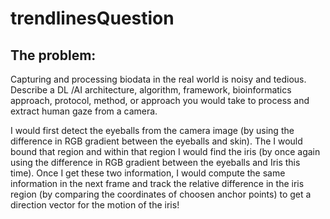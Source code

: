 # trendlinesQuestion

## The problem: 
Capturing and processing biodata in the real world is noisy and tedious. Describe a DL /AI architecture, algorithm, framework, bioinformatics approach, protocol, method, or approach you would take to process and extract human gaze from a camera.


I would first detect the eyeballs from the camera image (by using the difference in RGB gradient between the eyeballs and skin). The I would bound that region and within that region I would find the iris (by once again using the difference in RGB gradient between the eyeballs and Iris this time). Once I get these two information, I would compute the same information in the next frame and track the relative difference in the iris region (by comparing the coordinates of choosen anchor points) to get a direction vector for the motion of the iris!
